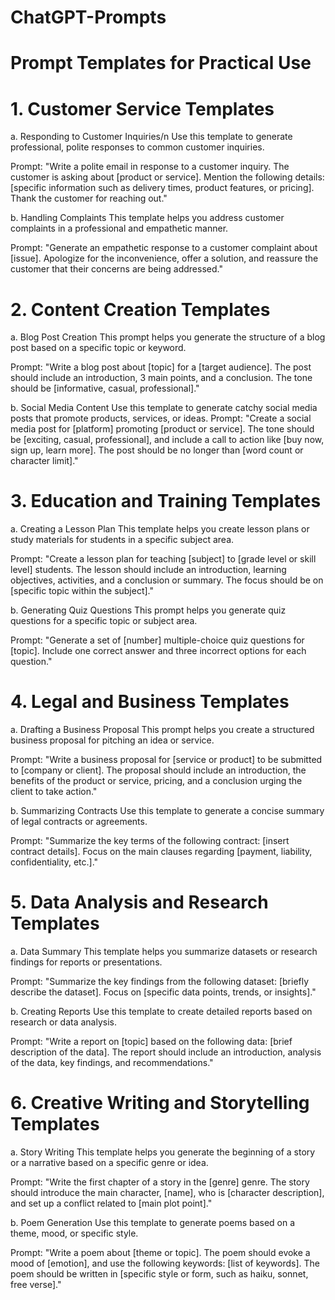 # ChatGPT-Prompts

# Prompt Templates for Practical Use

# 1. Customer Service Templates

a. Responding to Customer Inquiries/n
Use this template to generate professional, polite responses to common customer inquiries.

Prompt:
"Write a polite email in response to a customer inquiry. The customer is asking about [product or service]. Mention the following details: [specific information such as delivery times, product features, or pricing]. Thank the customer for reaching out."

b. Handling Complaints
This template helps you address customer complaints in a professional and empathetic manner.

Prompt:
"Generate an empathetic response to a customer complaint about [issue]. Apologize for the inconvenience, offer a solution, and reassure the customer that their concerns are being addressed."

# 2. Content Creation Templates

a. Blog Post Creation
This prompt helps you generate the structure of a blog post based on a specific topic or keyword.

Prompt:
"Write a blog post about [topic] for a [target audience]. The post should include an introduction, 3 main points, and a conclusion. The tone should be [informative, casual, professional]."

b. Social Media Content
Use this template to generate catchy social media posts that promote products, services, or ideas.
Prompt:
"Create a social media post for [platform] promoting [product or service]. The tone should be [exciting, casual, professional], and include a call to action like [buy now, sign up, learn more]. The post should be no longer than [word count or character limit]."

# 3. Education and Training Templates
a. Creating a Lesson Plan
This template helps you create lesson plans or study materials for students in a specific subject area.

Prompt:
"Create a lesson plan for teaching [subject] to [grade level or skill level] students. The lesson should include an introduction, learning objectives, activities, and a conclusion or summary. The focus should be on [specific topic within the subject]."

b. Generating Quiz Questions
This prompt helps you generate quiz questions for a specific topic or subject area.

Prompt:
"Generate a set of [number] multiple-choice quiz questions for [topic]. Include one correct answer and three incorrect options for each question."

# 4. Legal and Business Templates
a. Drafting a Business Proposal
This prompt helps you create a structured business proposal for pitching an idea or service.

Prompt:
"Write a business proposal for [service or product] to be submitted to [company or client]. The proposal should include an introduction, the benefits of the product or service, pricing, and a conclusion urging the client to take action."

b. Summarizing Contracts
Use this template to generate a concise summary of legal contracts or agreements.

Prompt:
"Summarize the key terms of the following contract: [insert contract details]. Focus on the main clauses regarding [payment, liability, confidentiality, etc.]."

# 5. Data Analysis and Research Templates
a. Data Summary
This template helps you summarize datasets or research findings for reports or presentations.

Prompt:
"Summarize the key findings from the following dataset: [briefly describe the dataset]. Focus on [specific data points, trends, or insights]."

b. Creating Reports
Use this template to create detailed reports based on research or data analysis.

Prompt:
"Write a report on [topic] based on the following data: [brief description of the data]. The report should include an introduction, analysis of the data, key findings, and recommendations."

# 6. Creative Writing and Storytelling Templates
a. Story Writing
This template helps you generate the beginning of a story or a narrative based on a specific genre or idea.

Prompt:
"Write the first chapter of a story in the [genre] genre. The story should introduce the main character, [name], who is [character description], and set up a conflict related to [main plot point]."

b. Poem Generation
Use this template to generate poems based on a theme, mood, or specific style.

Prompt:
"Write a poem about [theme or topic]. The poem should evoke a mood of [emotion], and use the following keywords: [list of keywords]. The poem should be written in [specific style or form, such as haiku, sonnet, free verse]."
